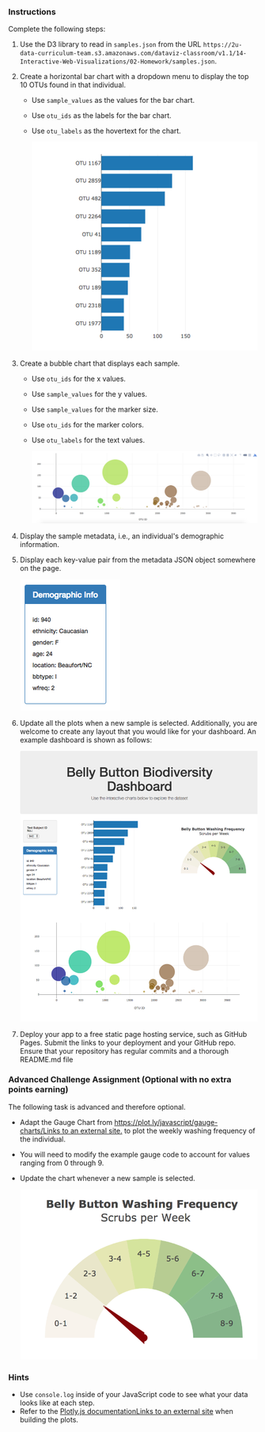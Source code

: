 ### **Instructions**

Complete the following steps:

1.  Use the D3 library to read in `samples.json` from the URL `https://2u-data-curriculum-team.s3.amazonaws.com/dataviz-classroom/v1.1/14-Interactive-Web-Visualizations/02-Homework/samples.json`.
2.  Create a horizontal bar chart with a dropdown menu to display the top 10 OTUs found in that individual.
    *   Use `sample_values` as the values for the bar chart.
    *   Use `otu_ids` as the labels for the bar chart.
    *   Use `otu_labels` as the hovertext for the chart.

        ![Bar Chart](README%20Images/01-bar_chart.jpg)

3.  Create a bubble chart that displays each sample.

    *   Use `otu_ids` for the x values.
    *   Use `sample_values` for the y values.
    *   Use `sample_values` for the marker size.
    *   Use `otu_ids` for the marker colors.
    *   Use `otu_labels` for the text values.

        ![Bubble Chart](README%20Images/02-bubble_chart.jpg)

4.  Display the sample metadata, i.e., an individual's demographic information.
5.  Display each key-value pair from the metadata JSON object somewhere on the page.

    ![key value](README%20Images/03-key_value.jpg)

6.  Update all the plots when a new sample is selected. Additionally, you are welcome to create any layout that you would like for your dashboard. An example dashboard is shown as follows:

    ![dashboard](README%20Images/04-dashboard.jpg)

7.  Deploy your app to a free static page hosting service, such as GitHub Pages. Submit the links to your deployment and your GitHub repo. Ensure that your repository has regular commits and a thorough README.md file

### **Advanced Challenge Assignment (Optional with no extra points earning)**

The following task is advanced and therefore optional.

*   Adapt the Gauge Chart from [https://plot.ly/javascript/gauge-charts/Links to an external site.](https://plot.ly/javascript/gauge-charts/) to plot the weekly washing frequency of the individual.
*   You will need to modify the example gauge code to account for values ranging from 0 through 9.
*   Update the chart whenever a new sample is selected.

    ![Weekly Washing Frequency Gauge](README%20Images/05-gauge.jpg)


### **Hints**

*   Use `console.log` inside of your JavaScript code to see what your data looks like at each step.
*   Refer to the [Plotly.js documentationLinks to an external site](https://plot.ly/javascript/) when building the plots.